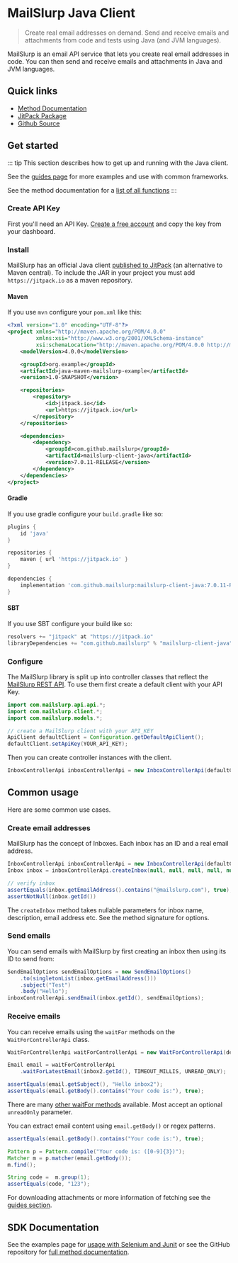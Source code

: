 # MailSlurp Java Client

> Create real email addresses on demand. Send and receive emails and attachments from code and tests using Java (and JVM languages).

MailSlurp is an email API service that lets you create real email addresses in code. You can then send and receive emails and attachments in Java and JVM languages.

## Quick links

- [Method Documentation](./docs)
- [JitPack Package](https://jitpack.io/#mailslurp/mailslurp-client-java/)
- [Github Source](https://github.com/mailslurp/mailslurp-client-java)

## Get started

::: tip
This section describes how to get up and running with the Java client.

See the [guides page](https://www.mailslurp.com/guides/) for more examples and use with common frameworks.

See the method documentation for a [list of all functions](https://github.com/mailslurp/mailslurp-client-java)
:::

### Create API Key

First you'll need an API Key. [Create a free account](https://app.mailslurp.com) and copy the key from your dashboard.

### Install

MailSlurp has an official Java client [published to JitPack](https://jitpack.io/#mailslurp/mailslurp-client-java/) (an alternative to Maven central). To include the JAR in your project you must add `https://jitpack.io` as a maven repository.

#### Maven

If you use `mvn` configure your `pom.xml` like this:

```xml
<?xml version="1.0" encoding="UTF-8"?>
<project xmlns="http://maven.apache.org/POM/4.0.0"
         xmlns:xsi="http://www.w3.org/2001/XMLSchema-instance"
         xsi:schemaLocation="http://maven.apache.org/POM/4.0.0 http://maven.apache.org/xsd/maven-4.0.0.xsd">
    <modelVersion>4.0.0</modelVersion>

    <groupId>org.example</groupId>
    <artifactId>java-maven-mailslurp-example</artifactId>
    <version>1.0-SNAPSHOT</version>

    <repositories>
        <repository>
            <id>jitpack.io</id>
            <url>https://jitpack.io</url>
        </repository>
    </repositories>

    <dependencies>
        <dependency>
            <groupId>com.github.mailslurp</groupId>
            <artifactId>mailslurp-client-java</artifactId>
            <version>7.0.11-RELEASE</version>
        </dependency>
    </dependencies>
</project>
```

#### Gradle

If you use gradle configure your `build.gradle` like so:

```groovy
plugins {
    id 'java'
}

repositories {
    maven { url 'https://jitpack.io' }
}

dependencies {
    implementation 'com.github.mailslurp:mailslurp-client-java:7.0.11-RELEASE'
}
```

#### SBT

If you use SBT configure your build like so:

```scala
resolvers += "jitpack" at "https://jitpack.io"
libraryDependencies += "com.github.mailslurp" % "mailslurp-client-java" % "7.0.11-RELEASE"
```

### Configure

The MailSlurp library is split up into controller classes that reflect the [MailSlurp REST API](./docs). To use them first create a default client with your API Key.

```java
import com.mailslurp.api.api.*;
import com.mailslurp.client.*;
import com.mailslurp.models.*;

// create a MailSlurp client with your API_KEY
ApiClient defaultClient = Configuration.getDefaultApiClient();
defaultClient.setApiKey(YOUR_API_KEY);
```

Then you can create controller instances with the client.

```java
InboxControllerApi inboxControllerApi = new InboxControllerApi(defaultClient);
```

## Common usage

Here are some common use cases.

### Create email addresses

MailSlurp has the concept of Inboxes. Each inbox has an ID and a real email address.

```java
InboxControllerApi inboxControllerApi = new InboxControllerApi(defaultClient);
Inbox inbox = inboxControllerApi.createInbox(null, null, null, null, null, null);

// verify inbox
assertEquals(inbox.getEmailAddress().contains("@mailslurp.com"), true);
assertNotNull(inbox.getId())
```

The `createInbox` method takes nullable parameters for inbox name, description, email address etc. See the method signature for options.

### Send emails

You can send emails with MailSlurp by first creating an inbox then using its ID to send from:

```java
SendEmailOptions sendEmailOptions = new SendEmailOptions()
    .to(singletonList(inbox.getEmailAddress()))
    .subject("Test")
    .body("Hello");
inboxControllerApi.sendEmail(inbox.getId(), sendEmailOptions);
```

### Receive emails

You can receive emails using the `waitFor` methods on the `WaitForControllerApi` class.

```java
WaitForControllerApi waitForControllerApi = new WaitForControllerApi(defaultClient);

Email email = waitForControllerApi
    .waitForLatestEmail(inbox2.getId(), TIMEOUT_MILLIS, UNREAD_ONLY);

assertEquals(email.getSubject(), "Hello inbox2");
assertEquals(email.getBody().contains("Your code is:"), true);
```

There are many [other waitFor methods](https://github.com/mailslurp/mailslurp-client-java) available. Most accept an optional `unreadOnly` parameter.

You can extract email content using `email.getBody()` or regex patterns.

```java
assertEquals(email.getBody().contains("Your code is:"), true);

Pattern p = Pattern.compile("Your code is: ([0-9]{3})");
Matcher m = p.matcher(email.getBody());
m.find();

String code =  m.group(1);
assertEquals(code, "123");
```

For downloading attachments or more information of fetching see the [guides section](/guides/).

## SDK Documentation

See the examples page for [usage with Selenium and Junit](https://www.mailslurp.com/examples/) or see the GitHub repository for [full method documentation](https://github.com/mailslurp/mailslurp-client-java/).
